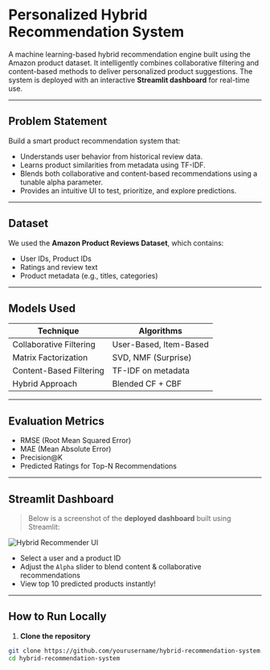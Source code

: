 # Personalized Hybrid Recommendation System

A machine learning-based hybrid recommendation engine built using the Amazon product dataset. It intelligently combines collaborative filtering and content-based methods to deliver personalized product suggestions. The system is deployed with an interactive **Streamlit dashboard** for real-time use.

---

## Problem Statement

Build a smart product recommendation system that:
- Understands user behavior from historical review data.
- Learns product similarities from metadata using TF-IDF.
- Blends both collaborative and content-based recommendations using a tunable alpha parameter.
- Provides an intuitive UI to test, prioritize, and explore predictions.

---

## Dataset

We used the **Amazon Product Reviews Dataset**, which contains:
- User IDs, Product IDs
- Ratings and review text
- Product metadata (e.g., titles, categories)

---

## Models Used

| Technique               | Algorithms             |
|------------------------|------------------------|
| Collaborative Filtering| User-Based, Item-Based |
| Matrix Factorization   | SVD, NMF (Surprise)    |
| Content-Based Filtering| TF-IDF on metadata     |
| Hybrid Approach        | Blended CF + CBF       |

---

## Evaluation Metrics

- RMSE (Root Mean Squared Error)
- MAE (Mean Absolute Error)
- Precision@K
- Predicted Ratings for Top-N Recommendations

---

## Streamlit Dashboard

> Below is a screenshot of the **deployed dashboard** built using Streamlit:

![Hybrid Recommender UI](./10ec5216-9a3d-46d3-8262-09d9a7d8b1c8.png)

- Select a user and a product ID
- Adjust the `Alpha` slider to blend content & collaborative recommendations
- View top 10 predicted products instantly!

---

## How to Run Locally

1. **Clone the repository**
```bash
git clone https://github.com/yourusername/hybrid-recommendation-system.git
cd hybrid-recommendation-system
